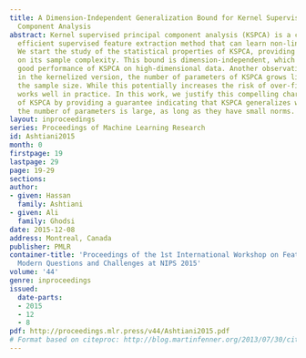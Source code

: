 ```yaml
---
title: A Dimension-Independent Generalization Bound for Kernel Supervised Principal
  Component Analysis
abstract: Kernel supervised principal component analysis (KSPCA) is a computationally
  efficient supervised feature extraction method that can learn non-linear transformations.
  We start the study of the statistical properties of KSPCA, providing the first bound
  on its sample complexity. This bound is dimension-independent, which justifies the
  good performance of KSPCA on high-dimensional data. Another observation is that
  in the kernelized version, the number of parameters of KSPCA grows linearly with
  the sample size. While this potentially increases the risk of over-fitting, KSPCA
  works well in practice. In this work, we justify this compelling characteristic
  of KSPCA by providing a guarantee indicating that KSPCA generalizes well even when
  the number of parameters is large, as long as they have small norms.
layout: inproceedings
series: Proceedings of Machine Learning Research
id: Ashtiani2015
month: 0
firstpage: 19
lastpage: 29
page: 19-29
sections: 
author:
- given: Hassan
  family: Ashtiani
- given: Ali
  family: Ghodsi
date: 2015-12-08
address: Montreal, Canada
publisher: PMLR
container-title: 'Proceedings of the 1st International Workshop on Feature Extraction:
  Modern Questions and Challenges at NIPS 2015'
volume: '44'
genre: inproceedings
issued:
  date-parts:
  - 2015
  - 12
  - 8
pdf: http://proceedings.mlr.press/v44/Ashtiani2015.pdf
# Format based on citeproc: http://blog.martinfenner.org/2013/07/30/citeproc-yaml-for-bibliographies/
---
```

